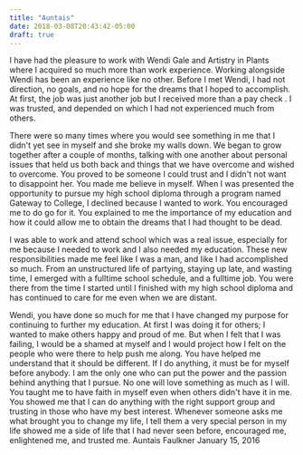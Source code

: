 ```yaml
---
title: "Auntais"
date: 2018-03-08T20:43:42-05:00
draft: true
---
```


I have had the pleasure to work with Wendi Gale and Artistry in Plants where I acquired so much more than work experience. Working alongside Wendi has been an experience like no other. Before I met Wendi, I had not direction, no goals, and no hope for the dreams that I hoped to accomplish. At first, the job was just another job but I received more than a pay check . I was trusted, and depended on which I had not experienced much from others.

There were so many times where you would see something in me that I didn't yet see in myself and she broke my walls down. We began to grow together after a couple of months, talking with one another about personal issues that held us both back and things that we have overcome and wished to overcome. You proved to be someone I could trust and I didn't not want to disappoint her. You made me believe in myself. When I was presented the opportunity to pursue my high school diploma through a program named Gateway to College, I declined because I wanted to work. You encouraged me to do go for it. You explained to me the importance of my education and how it could allow me to obtain the dreams that I had thought to be dead.

I was able to work and attend school which was a real issue, especially for me because I needed to work and I also needed my education. These new responsibilities made me feel like I was a man, and like I had accomplished so much. From an unstructured life of partying, staying up late, and wasting time, I emerged with a fulltime school schedule, and a fulltime job.  You were there from the time I started until I finished with my high school diploma and has continued to care for me even when we are distant.

Wendi, you have done so much for me that I have changed my purpose for continuing to further my education. At first I was doing it for others; I wanted to make others happy and proud of me. But when I felt that I was failing, I would be a shamed at myself and I would project how I felt on the people who were there to help push me along. You have helped me understand that it should be different. If I do anything, it must be for myself before anybody. I am the only one who can put the power and the passion behind anything that I pursue. No one will love something as much as I will. You taught me to have faith in myself even when others didn't have it in me. You showed me that I can do anything with the right support group and trusting in those who have my best interest. Whenever someone asks me what brought you to change my life, I tell them a very special person in my life showed me a side of life that I had never seen before, encouraged me, enlightened me, and trusted me.  Auntais Faulkner January 15, 2016
